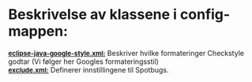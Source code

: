 **Beskrivelse av klassene i config-mappen:**
=
<u><font size="2">**eclipse-java-google-style.xml:**</font></u> Beskriver hvilke formateringer Checkstyle godtar (Vi følger her Googles formateringsstil)    
<u><font size="2">**exclude.xml:**</font></u> Definerer innstillingene til Spotbugs.     


